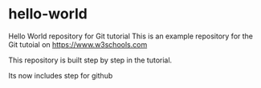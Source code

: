 # hello-world
Hello World repository for Git tutorial
This is an example repository for the Git tutoial on https://www.w3schools.com

This repository is built step by step in the tutorial.

Its now includes step for github
